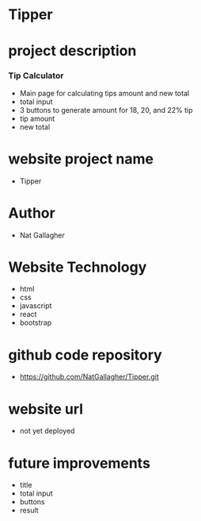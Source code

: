 # Tipper

# project description
### Tip Calculator
- Main page for calculating tips amount and new total
- total input
- 3 buttons to generate amount for 18, 20, and 22% tip
- tip amount
- new total

# website project name
- Tipper

# Author
- Nat Gallagher

# Website Technology
- html
- css
- javascript
- react
- bootstrap

# github code repository
- https://github.com/NatGallagher/Tipper.git

# website url
- not yet deployed

# future improvements
- title
- total input
- buttons
- result